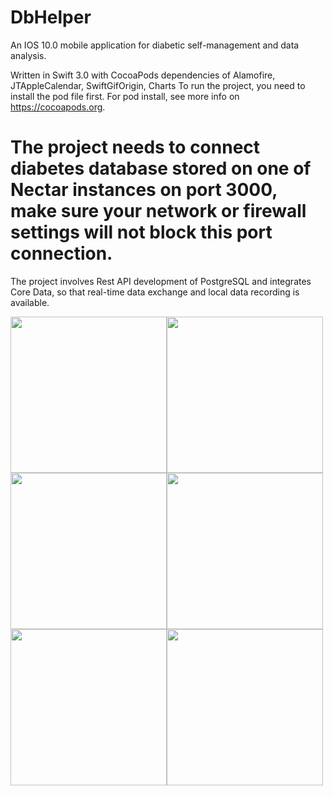 # DbHelper
An IOS 10.0 mobile application for diabetic self-management and data analysis.

Written in Swift 3.0 with CocoaPods dependencies of Alamofire, JTAppleCalendar, SwiftGifOrigin, Charts To run the project, you need to install the pod file first. For pod install, see more info on https://cocoapods.org.

# The project needs to connect diabetes database stored on one of Nectar instances on **port 3000, make sure your network or firewall settings will not block this port connection**.

The project involves Rest API development of PostgreSQL and integrates Core Data, so that real-time data exchange and local data recording is available.

<img src="https://cloud.githubusercontent.com/assets/28894500/26777752/ab646018-4a21-11e7-9dff-2b900c26ae7f.png" width="250"><img src="https://cloud.githubusercontent.com/assets/28894500/26777108/57f1d55c-4a1f-11e7-9404-99d39d14614e.png" width="250"><img src="https://cloud.githubusercontent.com/assets/28894500/26777736/9d83b872-4a21-11e7-85b1-62e955e4320c.png" width="250"><img src="https://cloud.githubusercontent.com/assets/28894500/26777058/26f0cbac-4a1f-11e7-8a05-a0ad59891c79.png" width="250"><img src="https://cloud.githubusercontent.com/assets/28894500/26777080/3a7db900-4a1f-11e7-91ee-2e8645771e0e.png" width="250"><img src="https://cloud.githubusercontent.com/assets/28894500/26777094/4858fa30-4a1f-11e7-9d40-6e19551785d6.png" width="250">

